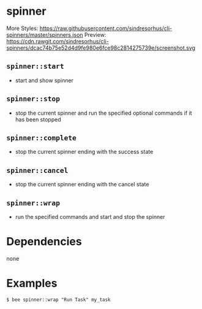 spinner
=======
More Styles: https://raw.githubusercontent.com/sindresorhus/cli-spinners/master/spinners.json
Preview: https://cdn.rawgit.com/sindresorhus/cli-spinners/dcac74b75e52d4d9fe980e6fce98c2814275739e/screenshot.svg

`spinner::start`
------------------
- start and show spinner

`spinner::stop`
------------------
- stop the current spinner and run the specified optional commands if it has been stopped

`spinner::complete`
------------------
- stop the current spinner ending with the success state

`spinner::cancel`
------------------
- stop the current spinner ending with the cancel state

`spinner::wrap`
------------------
- run the specified commands and start and stop the spinner


Dependencies
============
none


Examples
========
```
$ bee spinner::wrap "Run Task" my_task
```
